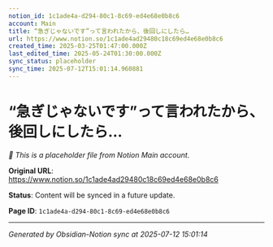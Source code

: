 ```yaml
---
notion_id: 1c1ade4a-d294-80c1-8c69-ed4e68e0b8c6
account: Main
title: “急ぎじゃないです”って言われたから、後回しにしたら…
url: https://www.notion.so/1c1ade4ad29480c18c69ed4e68e0b8c6
created_time: 2025-03-25T01:47:00.000Z
last_edited_time: 2025-05-24T01:30:00.000Z
sync_status: placeholder
sync_time: 2025-07-12T15:01:14.960881
---
```


# “急ぎじゃないです”って言われたから、後回しにしたら…

*🔄 This is a placeholder file from Notion Main account.*

**Original URL**: https://www.notion.so/1c1ade4ad29480c18c69ed4e68e0b8c6

**Status**: Content will be synced in a future update.

**Page ID**: `1c1ade4a-d294-80c1-8c69-ed4e68e0b8c6`

---

*Generated by Obsidian-Notion sync at 2025-07-12 15:01:14*
